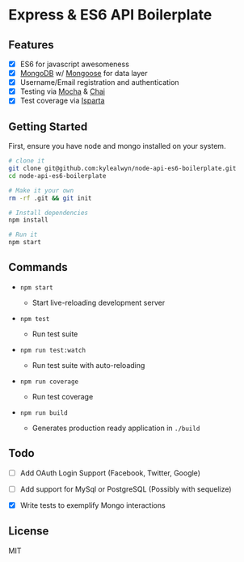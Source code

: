 # Express & ES6 API Boilerplate


## Features
- [x] ES6 for javascript awesomeness
- [x] [MongoDB](https://www.mongodb.com/) w/ [Mongoose](http://mongoosejs.com/) for data layer
- [x] Username/Email registration and authentication
- [x] Testing via [Mocha](https://mochajs.org/) & [Chai](http://chaijs.com/)
- [x] Test coverage via [Isparta](https://github.com/douglasduteil/isparta)

## Getting Started
First, ensure you have node and mongo installed on your system.


```sh
# clone it
git clone git@github.com:kylealwyn/node-api-es6-boilerplate.git
cd node-api-es6-boilerplate

# Make it your own
rm -rf .git && git init

# Install dependencies
npm install

# Run it
npm start

```

## Commands

- `npm start`
  - Start live-reloading development server

- `npm test`
  - Run test suite

- `npm run test:watch`
  - Run test suite with auto-reloading

- `npm run coverage`
  - Run test coverage

- `npm run build`
  - Generates production ready application in `./build`

## Todo
- [ ] Add OAuth Login Support (Facebook, Twitter, Google)
- [ ] Add support for MySql or PostgreSQL (Possibly with sequelize)
- [x] Write tests to exemplify Mongo interactions


## License
MIT
